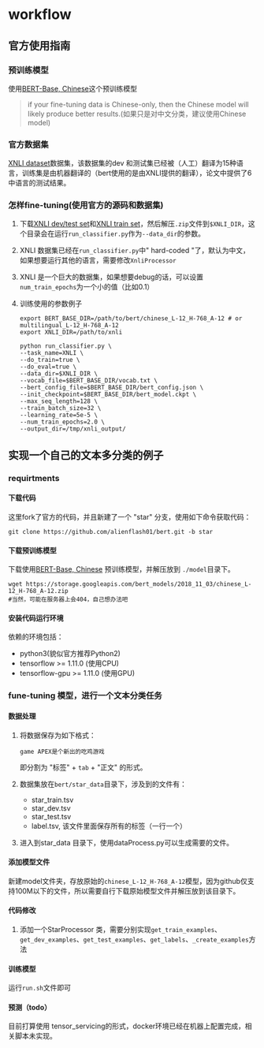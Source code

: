 # workflow

## 官方使用指南

### 预训练模型

使用[BERT-Base, Chinese](https://storage.googleapis.com/bert_models/2018_11_03/chinese_L-12_H-768_A-12.zip)这个预训练模型

> if your fine-tuning data is Chinese-only, then the Chinese model will likely produce better results.(如果只是对中文分类，建议使用Chinese model)

### 官方数据集

[XNLI dataset](https://github.com/facebookresearch/XNLI)数据集，该数据集的dev 和测试集已经被（人工）翻译为15种语言，训练集是由机器翻译的（bert使用的是由XNLI提供的翻译），论文中提供了6中语言的测试结果。

### 怎样fine-tuning(使用官方的源码和数据集)

1. 下载[XNLI dev/test set](https://s3.amazonaws.com/xnli/XNLI-1.0.zip)和[XNLI train set](https://s3.amazonaws.com/xnli/XNLI-MT-1.0.zip)，然后解压`.zip`文件到`$XNLI_DIR`，这个目录会在运行`run_classifier.py`作为`--data_dir`的参数。
2. XNLI 数据集已经在`run_classifier.py`中" hard-coded "了，默认为中文，如果想要运行其他的语言，需要修改`XnliProcessor`
3. XNLI 是一个巨大的数据集，如果想要debug的话，可以设置`num_train_epochs`为一个小的值（比如0.1）
4. 训练使用的参数例子

    ```shell
    export BERT_BASE_DIR=/path/to/bert/chinese_L-12_H-768_A-12 # or multilingual_L-12_H-768_A-12
    export XNLI_DIR=/path/to/xnli

    python run_classifier.py \
    --task_name=XNLI \
    --do_train=true \
    --do_eval=true \
    --data_dir=$XNLI_DIR \
    --vocab_file=$BERT_BASE_DIR/vocab.txt \
    --bert_config_file=$BERT_BASE_DIR/bert_config.json \
    --init_checkpoint=$BERT_BASE_DIR/bert_model.ckpt \
    --max_seq_length=128 \
    --train_batch_size=32 \
    --learning_rate=5e-5 \
    --num_train_epochs=2.0 \
    --output_dir=/tmp/xnli_output/
    ```

## 实现一个自己的文本多分类的例子

### requirtments

#### 下载代码

这里fork了官方的代码，并且新建了一个 "star" 分支，使用如下命令获取代码：

```shell
git clone https://github.com/alienflash01/bert.git -b star
```

#### 下载预训练模型

下载使用[BERT-Base, Chinese](https://storage.googleapis.com/bert_models/2018_11_03/chinese_L-12_H-768_A-12.zip) 预训练模型，并解压放到 `./model`目录下。

```shell
wget https://storage.googleapis.com/bert_models/2018_11_03/chinese_L-12_H-768_A-12.zip
#当然，可能在服务器上会404，自己想办法吧
```

#### 安装代码运行环境

依赖的环境包括：

- python3(貌似官方推荐Python2)
- tensorflow >= 1.11.0 (使用CPU)
- tensorflow-gpu >= 1.11.0 (使用GPU)

### fune-tuning 模型，进行一个文本分类任务

#### 数据处理

1. 将数据保存为如下格式：

    ```text
    game APEX是个新出的吃鸡游戏
    ```

    即分割为 "标签" + `tab` + "正文" 的形式。
2. 数据集放在`bert/star_data`目录下，涉及到的文件有：
    - star_train.tsv
    - star_dev.tsv
    - star_test.tsv
    - label.tsv, 该文件里面保存所有的标签（一行一个）
3. 进入到star_data 目录下，使用dataProcess.py可以生成需要的文件。

#### 添加模型文件

新建model文件夹，存放原始的`chinese_L-12_H-768_A-12`模型，因为github仅支持100M以下的文件，所以需要自行下载原始模型文件并解压放到该目录下。

#### 代码修改

1. 添加一个StarProcessor 类，需要分别实现`get_train_examples`、`get_dev_examples`、`get_test_examples`、`get_labels`、`_create_examples`方法

#### 训练模型

运行`run.sh`文件即可

#### 预测（todo）

目前打算使用 tensor_servicing的形式，docker环境已经在机器上配置完成，相关脚本未实现。